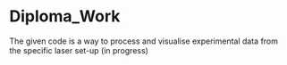 # Diploma_Work
The given code is a way to process and visualise experimental data from the specific laser set-up (in progress)
